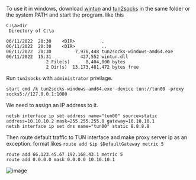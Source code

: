 To use it in windows, download [wintun](https://www.wintun.net/) and [tun2socks](https://github.com/xjasonlyu/tun2socks/releases/latest) in the same folder or the system PATH and start the program. like this
```
C:\a>dir
 Directory of C:\a

06/11/2022  20:30    <DIR>          .
06/11/2022  20:30    <DIR>          ..
06/11/2022  20:30         7,976,448 tun2socks-windows-amd64.exe
06/11/2022  15:31           427,552 wintun.dll
               2 File(s)      8,404,000 bytes
               2 Dir(s)  13,173,481,472 bytes free
```
Run `tun2socks` with `administrator` privilage.
```
start cmd /k tun2socks-windows-amd64.exe -device tun://tun00 -proxy socks5://127.0.0.1:1080
```
We need to assign an IP address to it.

```
netsh interface ip set address name="tun00" source=static address=10.10.10.2 mask=255.255.255.0 gateway=10.10.10.1
netsh interface ip set dns name="tun00" static 8.8.8.8
```
Then route default traffic to TUN interface and make proxy server ip as an exception. format likes `route add $ip $DefaultGateway metric 5`

```
route add 66.123.45.67 192.168.43.1 metric 5
route add 0.0.0.0 mask 0.0.0.0 10.10.10.1
```

![image](https://user-images.githubusercontent.com/30760636/173194502-27be6778-b831-4664-a60f-68a1fa44047e.png)
